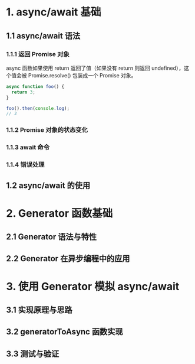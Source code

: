 # 1. async/await 基础

## 1.1 async/await 语法

### 1.1.1 返回 Promise 对象

async 函数如果使用 return 返回了值（如果没有 return 则返回 undefined），这个值会被 Promise.resolve() 包装成一个 Promise 对象。

```js
async function foo() {
  return 3;
}

foo().then(console.log);
// 3
```

### 1.1.2 Promise 对象的状态变化

### 1.1.3 await 命令

### 1.1.4 错误处理

## 1.2 async/await 的使用

# 2. Generator 函数基础

## 2.1 Generator 语法与特性

## 2.2 Generator 在异步编程中的应用

# 3. 使用 Generator 模拟 async/await

## 3.1 实现原理与思路

## 3.2 generatorToAsync 函数实现

## 3.3 测试与验证
